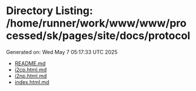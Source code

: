 # Directory Listing: /home/runner/work/www/www/processed/sk/pages/site/docs/protocol
Generated on: Wed May  7 05:17:33 UTC 2025

- [README.md](README.md)
- [i2cp.html.md](i2cp.html.md)
- [i2np.html.md](i2np.html.md)
- [index.html.md](index.html.md)
